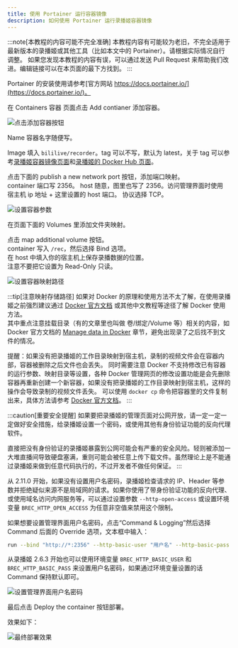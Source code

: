 ```yaml
---
title: 使用 Portainer 运行容器镜像
description: 如何使用 Portainer 运行录播姬容器镜像
---
```


:::note[本教程的内容可能不完全准确]
本教程内容有可能较为老旧，不完全适用于最新版本的录播姬或其他工具（比如本文中的 Portainer）。请根据实际情况自行调整。
如果您发现本教程的内容有误，可以通过发送 Pull Request 来帮助我们改进。编辑链接可以在本页面的最下方找到。
:::

Portainer 的安装使用请参考[官方网站 https://docs.portainer.io/](https://docs.portainer.io/)。

在 Containers 容器 页面点击 Add contianer 添加容器。

![点击添加容器按钮](@assets/install-guides/user-install-docker-portainer-1.png)

Name 容器名字随便写。

Image 填入 `bililive/recorder`。tag 可以不写，默认为 latest，关于 tag 可以参考[录播姬容器镜像页面](/install/container/)和[录播姬的 Docker Hub 页面](https://hub.docker.com/r/bililive/recorder/tags)。

点击下面的 publish a new network port 按钮，添加端口映射。  
container 端口写 2356。
host 随意，图里也写了 2356。访问管理界面时使用 宿主机 ip 地址 + 这里设置的 host 端口。
协议选择 TCP。

![设置容器参数](@assets/install-guides/user-install-docker-portainer-2.png)

在页面下面的 Volumes 里添加文件夹映射。

点击 map additional volume 按钮。  
container 写入 `/rec`，然后选择 Bind 选项。  
在 host 中填入你的宿主机上保存录播数据的位置。  
注意不要把它设置为 Read-Only 只读。

![设置容器映射路径](@assets/install-guides/user-install-docker-portainer-3.png)

:::tip[注意映射存储路径]
如果对 Docker 的原理和使用方法不太了解，在使用录播姬之前强烈建议通过 [Docker 官方文档](https://docs.docker.com/get-started/) 或其他中文教程等途径了解 Docker 使用方法。  
其中重点注意挂载目录（有的文章里也叫做 卷/绑定/Volume 等）相关的内容，如 Docker 官方文档的 [Manage data in Docker](https://docs.docker.com/storage/) 章节，避免出现录了之后找不到文件的情况。

提醒：如果没有把录播姬的工作目录映射到宿主机，录制的视频文件会在容器内部，容器被删除之后文件也会丢失。
同时需要注意 Docker 不支持修改已有容器的运行参数、映射目录等设置，各种 Docker 管理网页的修改设置功能是会先删除容器再重新创建一个新容器，如果没有把录播姬的工作目录映射到宿主机，这样的操作会导致录制的视频文件丢失。
可以使用 `docker cp` 命令把容器里的文件复制出来，具体方法请参考 [Docker 官方文档](https://docs.docker.com/engine/reference/commandline/cp/)。
:::

:::caution[重要安全提醒]
如果要把录播姬的管理页面对公网开放，请一定一定一定做好安全措施，给录播姬设置一个密码，或使用其他有身份验证功能的反向代理软件。

直接把没有身份验证的录播姬暴露到公网可能会有严重的安全风险。轻则被添加一大堆直播间导致硬盘塞满，重则可能会被任意上传下载文件。虽然理论上是不能通过录播姬来做到任意代码执行的，不过开发者不做任何保证。
:::

从 2.11.0 开始，如果没有设置用户名密码，录播姬检查请求的 IP、Header 等参数并拒绝疑似来源不是局域网的请求。如果你使用了带身份验证功能的反向代理、或使用域名访问内网服务等，可以通过设置参数 `--http-open-access` 或设置环境变量 `BREC_HTTP_OPEN_ACCESS` 为任意非空值来禁用这个限制。

如果想要设置管理界面用户名密码，点击“Command & Logging”然后选择 Command 后面的 Override 选项，文本框中输入：

```bash
run --bind "http://*:2356" --http-basic-user "用户名" --http-basic-pass "密码" /rec
```

从录播姬 2.6.3 开始也可以使用环境变量 `BREC_HTTP_BASIC_USER` 和 `BREC_HTTP_BASIC_PASS` 来设置用户名密码，如果通过环境变量设置的话 Command 保持默认即可。

![设置管理界面用户名密码](@assets/install-guides/user-install-docker-portainer-4.png)

最后点击 Deploy the container 按钮部署。

效果如下：

![最终部署效果](@assets/install-guides/user-install-docker-portainer-5.png)
